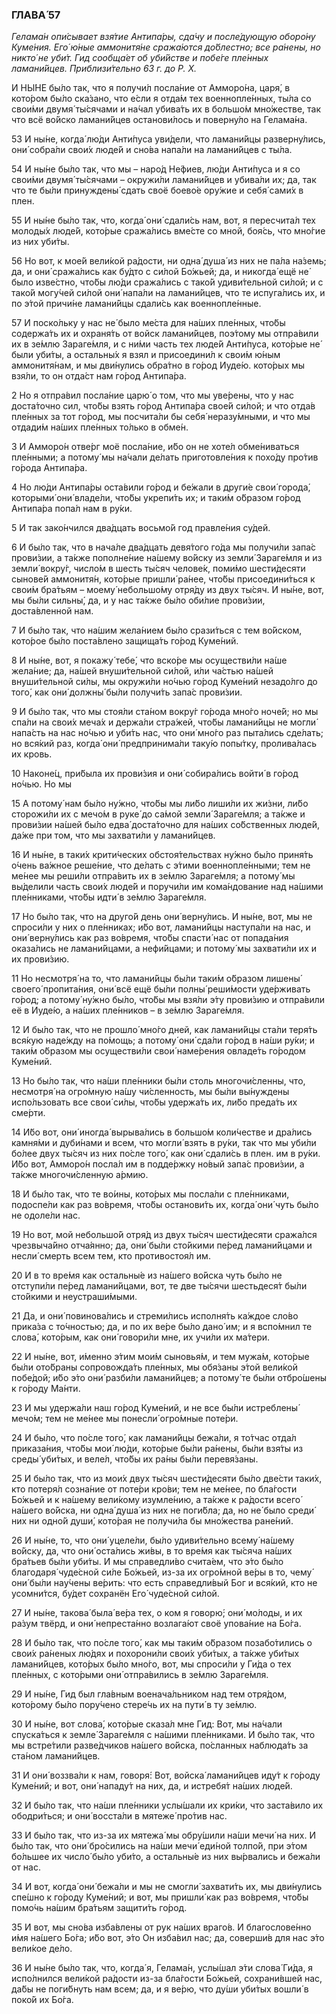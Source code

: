 ### ГЛАВА́ 57

_Гелама́н опи́сывает взя́тие Антипа́ры, сда́чу и после́дующую оборо́ну Куме́ния. Его́ ю́ные аммонитя́не сража́ются до́блестно; все ра́нены, но никто́ не уби́т. Гид сообща́ет об уби́йстве и побе́ге пле́нных ламани́йцев. Приблизи́тельно 63 г. до Р. Х._

И НЫ́НЕ бы́ло так, что я получи́л посла́ние от Амморо́на, царя́, в кото́ром бы́ло ска́зано, что е́сли я отда́м тех военнопле́нных, ты́ла со свои́ми двумя́ ты́сячами и на́чал убива́ть их в большо́м мно́жестве, так что всё во́йско ламани́йцев останови́лось и поверну́ло на Гелама́на.

53 И ны́не, когда́ лю́ди Анти́пуса уви́дели, что ламани́йцы разверну́лись, они́ собра́ли свои́х люде́й и сно́ва напа́ли на ламани́йцев с ты́ла.

54 И ны́не бы́ло так, что мы – наро́д Не́фиев, лю́ди Анти́пуса и я со свои́ми двумя́ ты́сячами – окружи́ли ламани́йцев и убива́ли их; да, так что те бы́ли принуждены́ сдать своё боево́е ору́жие и себя́ сами́х в плен.

55 И ны́не бы́ло так, что, когда́ они́ сдали́сь нам, вот, я пересчита́л тех молоды́х люде́й, кото́рые сража́лись вме́сте со мной, боя́сь, что мно́гие из них уби́ты.

56 Но вот, к мое́й вели́кой ра́дости, ни одна́ душа́ из них не па́ла на́земь; да, и они́ сража́лись как бу́дто с си́лой Бо́жьей; да, и никогда́ ещё не́ было изве́стно, что́бы лю́ди сража́лись с тако́й удиви́тельной си́лой; и с тако́й могу́чей си́лой они́ напа́ли на ламани́йцев, что те испуга́лись их, и по э́той причи́не ламани́йцы сдали́сь как военнопле́нные.

57 И поско́льку у нас не́ было ме́ста для на́ших пле́нных, что́бы содержа́ть их и охраня́ть от войск ламани́йцев, поэ́тому мы отпра́вили их в зе́млю Зараге́мля, и с ни́ми часть тех люде́й Анти́пуса, кото́рые не́ были уби́ты, а остальны́х я взял и присоедини́л к свои́м ю́ным аммонитя́нам, и мы дви́нулись обра́тно в го́род Иуде́ю. кото́рых мы взя́ли, то он отда́ст нам го́род Антипа́ра.

2 Но я отпра́вил посла́ние царю́ о том, что мы уве́рены, что у нас доста́точно сил, что́бы взять го́род Антипа́ра свое́й си́лой; и что отда́в пле́нных за тот го́род, мы посчита́ли бы себя́ неразу́мными, и что мы отдади́м на́ших пле́нных то́лько в обме́н.

3 И Амморо́н отве́рг моё посла́ние, и́бо он не хоте́л обме́ниваться пле́нными; а потому́ мы на́чали де́лать приготовле́ния к похо́ду про́тив го́рода Антипа́ра.

4 Но лю́ди Антипа́ры оста́вили го́род и бе́жали в други́е свои́ города́, которыми́ они́ владе́ли, что́бы укрепи́ть их; и таки́м о́бразом го́род Антипа́ра попа́л нам в ру́ки.

5 И так зако́нчился два́дцать восьмо́й год правле́ния су́дей.

6 И бы́ло так, что в нача́ле два́дцать девя́того го́да мы получи́ли запа́с прови́зии, а та́кже пополне́ние на́шему во́йску из земли́ Зараге́мля и из земли́ вокру́г, число́м в шесть ты́сяч челове́к, поми́мо шести́десяти сынове́й аммонитя́н, кото́рые пришли́ ра́нее, что́бы присоедини́ться к свои́м бра́тьям – моему́ небольшо́му отря́ду из двух ты́сяч. И ны́не, вот, мы бы́ли сильны́, да, и у нас та́кже бы́ло оби́лие прови́зии, доста́вленной нам.

7 И бы́ло так, что на́шим жела́нием бы́ло срази́ться с тем во́йском, кото́рое бы́ло поста́влено защища́ть го́род Куме́ний.

8 И ны́не, вот, я покажу́ тебе́, что вско́ре мы осуществи́ли на́ше жела́ние; да, на́шей внуши́тельной си́лой, и́ли ча́стью на́шей внуши́тельной си́лы, мы окружи́ли но́чью го́род Куме́ний незадо́лго до того́, как они́ должны́ бы́ли получи́ть запа́с прови́зии.

9 И бы́ло так, что мы стоя́ли ста́ном вокру́г го́рода мно́го ноче́й; но мы спа́ли на свои́х меча́х и держа́ли стра́жей, что́бы ламани́йцы не могли́ напа́сть на нас но́чью и уби́ть нас, что они́ мно́го раз пыта́лись сде́лать; но вся́кий раз, когда́ они́ предпринима́ли таку́ю попы́тку, пролива́лась их кровь.

10 Наконе́ц, при́была их прови́зия и они́ собира́лись войти́ в го́род но́чью. Но мы

15 А потому́ нам бы́ло ну́жно, что́бы мы ли́бо лиши́ли их жи́зни, ли́бо сторожи́ли их с мечо́м в руке́ до са́мой земли́ Зараге́мля; а та́кже и прови́зии на́шей бы́ло едва́ доста́точно для на́ших со́бственных люде́й, да́же при том, что мы захвати́ли у ламани́йцев.

16 И ны́не, в таки́х крити́ческих обстоя́тельствах ну́жно бы́ло приня́ть о́чень ва́жное реше́ние, что де́лать с э́тими военнопле́нными; тем не ме́нее мы реши́ли отпра́вить их в зе́млю Зараге́мля; а потому́ мы вы́делили часть свои́х люде́й и поручи́ли им кома́ндование над на́шими пле́нниками, что́бы идти́ в зе́млю Зараге́мля.

17 Но бы́ло так, что на друго́й день они́ верну́лись. И ны́не, вот, мы не спроси́ли у них о пле́нниках; и́бо вот, ламани́йцы наступа́ли на нас, и они́ верну́лись как раз во́время, что́бы спасти́ нас от попада́ния оказа́лись не ламани́йцами, а нефи́йцами; и потому́ мы захвати́ли их и их прови́зию.

11 Но несмотря́ на то, что ламани́йцы бы́ли таки́м о́бразом лишены́ своего́ пропита́ния, они́ всё ещё бы́ли полны́ реши́мости уде́рживать го́род; а потому́ ну́жно бы́ло, что́бы мы взя́ли э́ту прови́зию и отпра́вили её в Иуде́ю, а на́ших пле́нников – в зе́млю Зараге́мля.

12 И бы́ло так, что не прошло́ мно́го дней, как ламани́йцы ста́ли теря́ть вся́кую наде́жду на по́мощь; а потому́ они́ сда́ли го́род в на́ши ру́ки; и таки́м о́бразом мы осуществи́ли свои́ наме́рения овладе́ть го́родом Куме́ний.

13 Но бы́ло так, что на́ши пле́нники бы́ли столь многочи́сленны, что, несмотря́ на огро́мную на́шу чи́сленность, мы бы́ли вы́нуждены испо́льзовать все свои́ си́лы, что́бы удержа́ть их, ли́бо преда́ть их сме́рти.

14 И́бо вот, они́ иногда́ вырыва́лись в большо́м коли́честве и дра́лись камня́ми и дуби́нами и всем, что могли́ взять в ру́ки, так что мы уби́ли бо́лее двух ты́сяч из них по́сле того́, как они́ сдали́сь в плен. им в ру́ки. И́бо вот, Амморо́н посла́л им в подде́ржку но́вый запа́с прови́зии, а та́кже многочи́сленную а́рмию.

18 И бы́ло так, что те во́ины, кото́рых мы посла́ли с пле́нниками, подоспе́ли как раз во́время, что́бы останови́ть их, когда́ они́ чуть бы́ло не одоле́ли нас.

19 Но вот, мой небольшо́й отря́д из двух ты́сяч шести́десяти сража́лся чрезвыча́йно отча́янно; да, они́ бы́ли сто́йкими пе́ред ламани́йцами и несли́ смерть всем тем, кто противостоя́л им.

20 И в то вре́мя как остальны́е из на́шего во́йска чуть бы́ло не отступи́ли пе́ред ламани́йцами, вот, те две ты́сячи шестьдеся́т бы́ли сто́йкими и неустраши́мыми.

21 Да, и они́ повинова́лись и стреми́лись исполня́ть ка́ждое сло́во прика́за с то́чностью; да, и по их ве́ре бы́ло дано́ им; и я вспо́мнил те слова́, кото́рым, как они́ говори́ли мне, их учи́ли их ма́тери.

22 И ны́не, вот, и́менно э́тим мои́м сыновья́м, и тем мужа́м, кото́рые бы́ли ото́браны сопровожда́ть пле́нных, мы обя́заны э́той вели́кой побе́дой; и́бо э́то они́ разби́ли ламани́йцев; а потому́ те бы́ли отбро́шены к го́роду Ма́нти.

23 И мы удержа́ли наш го́род Куме́ний, и не все бы́ли истреблены́ мечо́м; тем не ме́нее мы понесли́ огро́мные поте́ри.

24 И бы́ло, что по́сле того́, как ламани́йцы бежа́ли, я то́тчас отда́л приказа́ния, что́бы мои́ лю́ди, кото́рые бы́ли ра́нены, бы́ли взя́ты из среды́ уби́тых, и веле́л, что́бы их ра́ны бы́ли перевя́заны.

25 И бы́ло так, что из мои́х двух ты́сяч шести́десяти бы́ло две́сти таки́х, кто потеря́л созна́ние от поте́ри кро́ви; тем не ме́нее, по бла́гости Бо́жьей и к на́шему вели́кому изумле́нию, а та́кже к ра́дости всего́ на́шего во́йска, ни одна́ душа́ из них не поги́бла; да, но не́ было среди́ них ни одно́й души́, кото́рая не получи́ла бы мно́жества ране́ний.

26 И ны́не, то, что они́ уцеле́ли, бы́ло удиви́тельно всему́ на́шему во́йску, да, что они́ оста́лись жи́вы, в то вре́мя как ты́сяча на́ших бра́тьев бы́ли уби́ты. И мы справедли́во счита́ем, что э́то бы́ло благодаря́ чуде́сной си́ле Бо́жьей, из-за их огро́мной ве́ры в то, чему́ они́ бы́ли нау́чены ве́рить: что есть справедли́вый Бог и вся́кий, кто не усомни́тся, бу́дет сохранён Его́ чуде́сной си́лой.

27 И ны́не, такова́ была́ ве́ра тех, о ком я говорю́; они́ мо́лоды, и их ра́зум твёрд, и они́ непреста́нно возлага́ют своё упова́ние на Бо́га.

28 И бы́ло так, что по́сле того́, как мы таки́м о́бразом позабо́тились о свои́х ра́неных лю́дях и похорони́ли свои́х уби́тых, а та́кже уби́тых ламани́йцев, кото́рых бы́ло мно́го, вот, мы спроси́ли у Ги́да о тех пле́нных, с кото́рыми они́ отпра́вились в зе́млю Зараге́мля.

29 И ны́не, Гид был гла́вным военача́льником над тем отря́дом, кото́рому бы́ло пору́чено стере́чь их на пути́ в ту зе́млю.

30 И ны́не, вот слова́, кото́рые сказа́л мне Гид: Вот, мы на́чали спуска́ться к земле́ Зараге́мля с на́шими пле́нниками. И бы́ло так, что мы встре́тили разве́дчиков на́шего во́йска, по́сланных наблюда́ть за ста́ном ламани́йцев.

31 И они́ воззва́ли к нам, говоря́: Вот, войска́ ламани́йцев иду́т к го́роду Куме́ний; и вот, они́ нападу́т на них, да, и истребя́т на́ших люде́й.

32 И бы́ло так, что на́ши пле́нники услы́шали их кри́ки, что заста́вило их ободри́ться; и они́ восста́ли в мятеже́ про́тив нас.

33 И бы́ло так, что из-за их мятежа́ мы обру́шили на́ши мечи́ на них. И бы́ло так, что они́ бро́сились на на́ши мечи́ еди́ной толпо́й, при э́том бо́льшее их число́ бы́ло уби́то, а остальны́е из них вы́рвались и бежа́ли от нас.

34 И вот, когда́ они́ бежа́ли и мы не смогли́ захвати́ть их, мы дви́нулись спе́шно к го́роду Куме́ний; и вот, мы пришли́ как раз во́время, что́бы помо́чь на́шим бра́тьям защити́ть го́род.

35 И вот, мы сно́ва изба́влены от рук на́ших враго́в. И благослове́нно и́мя на́шего Бо́га; и́бо вот, э́то Он изба́вил нас; да, соверши́в для нас э́то вели́кое де́ло.

36 И ны́не бы́ло так, что, когда́ я, Гелама́н, услы́шал э́ти слова́ Ги́да, я испо́лнился вели́кой ра́дости из-за бла́гости Бо́жьей, сохрани́вшей нас, да́бы не поги́бнуть нам всем; да, и я ве́рю, что ду́ши уби́тых вошли́ в поко́й их Бо́га.
